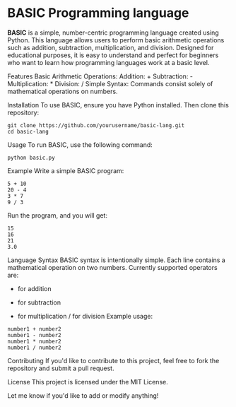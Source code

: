 # BASIC Programming language

**BASIC** is a simple, number-centric programming language created using Python. This language allows users to perform basic arithmetic operations such as addition, subtraction, multiplication, and division. Designed for educational purposes, it is easy to understand and perfect for beginners who want to learn how programming languages work at a basic level.

Features
Basic Arithmetic Operations:
Addition: +
Subtraction: -
Multiplication: *
Division: /
Simple Syntax:
Commands consist solely of mathematical operations on numbers.

Installation
To use BASIC, ensure you have Python installed. Then clone this repository:

```console
git clone https://github.com/yourusername/basic-lang.git
cd basic-lang
```

Usage
To run BASIC, use the following command:

```console
python basic.py
```

Example
Write a simple BASIC program:

```basic
5 + 10
20 - 4
3 * 7
9 / 3
```

Run the program, and you will get:
```basic
15
16
21
3.0
```

Language Syntax
BASIC syntax is intentionally simple. Each line contains a mathematical operation on two numbers. Currently supported operators are:

+ for addition
- for subtraction
* for multiplication
/ for division
Example usage:

```basic
number1 + number2
number1 - number2
number1 * number2
number1 / number2
```

Contributing
If you'd like to contribute to this project, feel free to fork the repository and submit a pull request.

License
This project is licensed under the MIT License.

Let me know if you'd like to add or modify anything!
